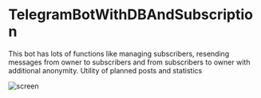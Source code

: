 # TelegramBotWithDBAndSubscription
This bot has lots of functions like managing subscribers, resending messages from owner to subscribers and from subscribers to owner with additional anonymity. Utility of planned posts and statistics


![screen](https://user-images.githubusercontent.com/28814889/129790624-6b6c0fbe-4742-4906-a2c3-a2d2f3b06e8c.png)

